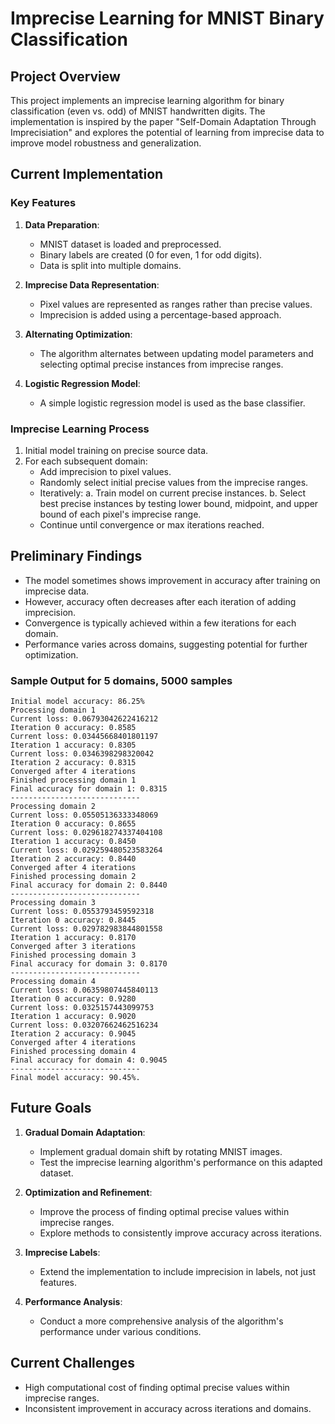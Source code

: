 # Imprecise Learning for MNIST Binary Classification

## Project Overview

This project implements an imprecise learning algorithm for binary classification (even vs. odd) of MNIST handwritten digits. The implementation is inspired by the paper "Self-Domain Adaptation Through Imprecisiation" and explores the potential of learning from imprecise data to improve model robustness and generalization.

## Current Implementation

### Key Features

1. **Data Preparation**:
   - MNIST dataset is loaded and preprocessed.
   - Binary labels are created (0 for even, 1 for odd digits).
   - Data is split into multiple domains.

2. **Imprecise Data Representation**:
   - Pixel values are represented as ranges rather than precise values.
   - Imprecision is added using a percentage-based approach.

3. **Alternating Optimization**:
   - The algorithm alternates between updating model parameters and selecting optimal precise instances from imprecise ranges.

4. **Logistic Regression Model**:
   - A simple logistic regression model is used as the base classifier.

### Imprecise Learning Process

1. Initial model training on precise source data.
2. For each subsequent domain:
   - Add imprecision to pixel values.
   - Randomly select initial precise values from the imprecise ranges.
   - Iteratively:
     a. Train model on current precise instances.
     b. Select best precise instances by testing lower bound, midpoint, and upper bound of each pixel's imprecise range.
   - Continue until convergence or max iterations reached.

## Preliminary Findings

- The model sometimes shows improvement in accuracy after training on imprecise data.
- However, accuracy often decreases after each iteration of adding imprecision.
- Convergence is typically achieved within a few iterations for each domain.
- Performance varies across domains, suggesting potential for further optimization.

### Sample Output for 5 domains, 5000 samples

```
Initial model accuracy: 86.25%
Processing domain 1
Current loss: 0.06793042622416212
Iteration 0 accuracy: 0.8585
Current loss: 0.03445668401801197
Iteration 1 accuracy: 0.8305
Current loss: 0.0346398298320042
Iteration 2 accuracy: 0.8315
Converged after 4 iterations
Finished processing domain 1
Final accuracy for domain 1: 0.8315
-----------------------------
Processing domain 2
Current loss: 0.05505136333348069
Iteration 0 accuracy: 0.8655
Current loss: 0.029618274337404108
Iteration 1 accuracy: 0.8450
Current loss: 0.029259480523583264
Iteration 2 accuracy: 0.8440
Converged after 4 iterations
Finished processing domain 2
Final accuracy for domain 2: 0.8440
-----------------------------
Processing domain 3
Current loss: 0.0553793459592318
Iteration 0 accuracy: 0.8445
Current loss: 0.029782983844801558
Iteration 1 accuracy: 0.8170
Converged after 3 iterations
Finished processing domain 3
Final accuracy for domain 3: 0.8170
-----------------------------
Processing domain 4
Current loss: 0.06359807445840113
Iteration 0 accuracy: 0.9280
Current loss: 0.0325157443099753
Iteration 1 accuracy: 0.9020
Current loss: 0.03207662462516234
Iteration 2 accuracy: 0.9045
Converged after 4 iterations
Finished processing domain 4
Final accuracy for domain 4: 0.9045
-----------------------------
Final model accuracy: 90.45%.
```

## Future Goals

1. **Gradual Domain Adaptation**:
   - Implement gradual domain shift by rotating MNIST images.
   - Test the imprecise learning algorithm's performance on this adapted dataset.

2. **Optimization and Refinement**:
   - Improve the process of finding optimal precise values within imprecise ranges.
   - Explore methods to consistently improve accuracy across iterations.

3. **Imprecise Labels**:
   - Extend the implementation to include imprecision in labels, not just features.

4. **Performance Analysis**:
   - Conduct a more comprehensive analysis of the algorithm's performance under various conditions.

## Current Challenges

- High computational cost of finding optimal precise values within imprecise ranges.
- Inconsistent improvement in accuracy across iterations and domains.
